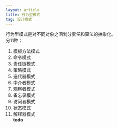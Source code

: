 ```yaml
---
layout: article
title: 行为型模式 
tag: 设计模式
---
```

 
行为型模式是对不同对象之间划分责任和算法的抽象化。  
分11种：
1. 模板方法模式  
2. 命令模式  
3. 责任链模式  
4. 策略模式  
5. 迭代器模式  
6. 中介者模式  
7. 观察者模式  
8. 备忘录模式  
9. 访问者模式  
10. 状态模式  
11. 解释器模式  
**todo**

